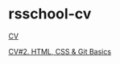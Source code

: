 # rsschool-cv

[CV](https://kostik-omsk.github.io/rsschool-cv/cv)

[CV#2. HTML, CSS & Git Basics](https://kostik-omsk.github.io/rsschool-cv)
